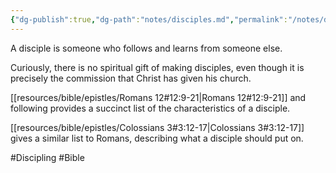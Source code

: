 ```yaml
---
{"dg-publish":true,"dg-path":"notes/disciples.md","permalink":"/notes/disciples/","noteIcon":"","created":"","updated":""}
---
```



A disciple is someone who follows and learns from someone else.

Curiously, there is no spiritual gift of making disciples, even though it is precisely the commission that Christ has given his church.

[[resources/bible/epistles/Romans 12#12:9-21\|Romans 12#12:9-21]] and following provides a succinct list of the characteristics of a disciple.

[[resources/bible/epistles/Colossians 3#3:12-17\|Colossians 3#3:12-17]] gives a similar list to Romans, describing what a disciple should put on.

#Discipling #Bible 